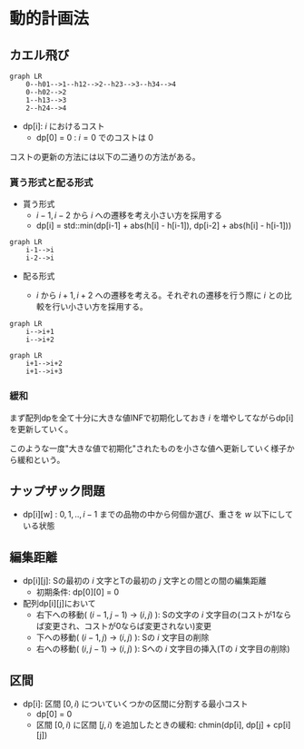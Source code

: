 # 動的計画法

## カエル飛び 

```mermaid
graph LR
    0--h01-->1--h12-->2--h23-->3--h34-->4
    0--h02-->2
    1--h13-->3
    2--h24-->4
```

- dp[i]: $i$ におけるコスト 
    - dp[0] = 0 : $i = 0$ でのコストは $0$ 

コストの更新の方法には以下の二通りの方法がある。

### 貰う形式と配る形式

- 貰う形式
    - $i-1,i-2$ から $i$ への遷移を考え小さい方を採用する
    - dp[i] = std::min(dp[i-1] + abs(h[i] - h[i-1]), dp[i-2] + abs(h[i] - h[i-1])) 
```mermaid
graph LR
    i-1-->i
    i-2-->i
```
- 配る形式

    - $i$ から $i+1,i+2$ への遷移を考える。それぞれの遷移を行う際に $i$ との比較を行い小さい方を採用する。
```mermaid
graph LR
    i-->i+1
    i-->i+2
```

```mermaid
graph LR
    i+1-->i+2
    i+1-->i+3
```


### 緩和

まず配列dpを全て十分に大きな値INFで初期化しておき $i$ を増やしてながらdp[i]を更新していく。

このような一度"大きな値で初期化"されたものを小さな値へ更新していく様子から緩和という。

## ナップザック問題 

- dp[i][w] : $0,1,..,i-1$ までの品物の中から何個か選び、重さを $w$ 以下にしている状態

## 編集距離

- dp[i][j]: Sの最初の $i$ 文字とTの最初の $j$ 文字との間との間の編集距離
    - 初期条件: dp[0][0] = 0
- 配列dp[i][j]において
    - 右下への移動( $(i-1,j-1)$ -> $(i,j)$ ): Sの文字の $i$ 文字目の(コストが$1$ならば変更され、コストが$0$ならば変更されない)変更 
    - 下への移動( $(i-1,j)$ -> $(i,j)$ ): Sの $i$ 文字目の削除
    - 右への移動( $(i,j-1)$ -> $(i,j)$ ): Sへの $i$ 文字目の挿入(Tの $i$ 文字目の削除)

## 区間

- dp[i]: 区間 $[0,i)$ についていくつかの区間に分割する最小コスト 
    - dp[0] = 0
    - 区間 $[0,i)$ に区間 $[j,i)$ を追加したときの緩和: chmin(dp[i], dp[j] + cp[i][j])

